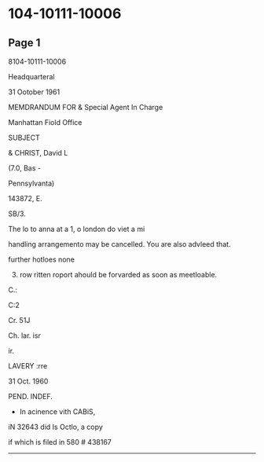 # 104-10111-10006

## Page 1

8104-10111-10006

Headquarteral

31 Ootober 1961

MEMDRANDUM FOR & Special Agent In Charge

Manhattan Fiold Office

SUBJECT

& CHRIST, David L

(7.0, Bas -

Pennsylvanta)

143872, E.

SB/3.

The lo to anna at a 1, o london do viet a mi

handling arrangemento may be cancelled. You are also advleed that.

further hotloes none

3. row ritten roport ahould be forvarded as soon as meetloable.

C.:

C:2

Cr. 51J

Ch. lar. isr

ir.

LAVERY :rre

31 Oct. 1960

PEND. INDEF.

* In acinence vith CABiS,

iN 32643 did Is Octlo, a copy

if which is filed in 580 # 438167

---


